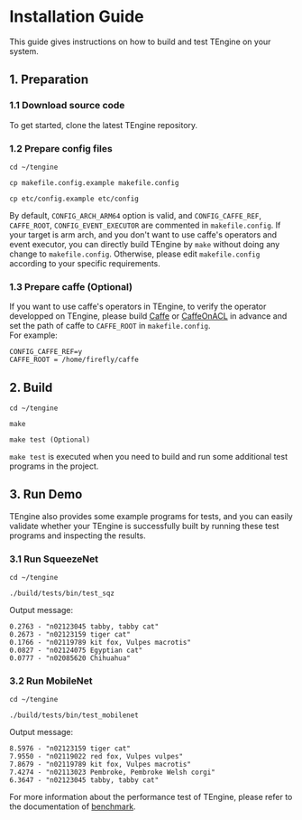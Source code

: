 # Installation Guide

This guide gives instructions on how to build and test TEngine on your system.

## 1. Preparation

### 1.1 Download source code

To get started, clone the latest TEngine repository. <br>

### 1.2 Prepare config files

	cd ~/tengine
	
	cp makefile.config.example makefile.config
	
	cp etc/config.example etc/config

By default, `CONFIG_ARCH_ARM64` option is valid, and `CONFIG_CAFFE_REF`, `CAFFE_ROOT`, `CONFIG_EVENT_EXECUTOR` are commented in `makefile.config`. If your target is arm arch, and you don't want to use caffe's operators and event executor, you can directly build TEngine by `make` without doing any change to `makefile.config`. Otherwise, please edit `makefile.config` according to your specific requirements.

### 1.3 Prepare caffe (Optional)

If you want to use caffe's operators in TEngine, to verify the operator developped on TEngine, please build [Caffe](https://github.com/BVLC/caffe) or [CaffeOnACL](https://github.com/OAID/CaffeOnACL) in advance and set the path of caffe to `CAFFE_ROOT` in `makefile.config`.<br>
For example:

	CONFIG_CAFFE_REF=y
	CAFFE_ROOT = /home/firefly/caffe

## 2. Build

	cd ~/tengine
	
	make
	
	make test (Optional)

`make test` is executed when you need to build and run some additional test programs in the project.

## 3. Run Demo

TEngine also provides some example programs for tests, and you can easily validate whether your TEngine is successfully built by running these test programs and inspecting the results.

### 3.1 Run SqueezeNet

	cd ~/tengine
	
	./build/tests/bin/test_sqz

Output message:

	0.2763 - "n02123045 tabby, tabby cat"
	0.2673 - "n02123159 tiger cat"
	0.1766 - "n02119789 kit fox, Vulpes macrotis"
	0.0827 - "n02124075 Egyptian cat"
	0.0777 - "n02085620 Chihuahua"

### 3.2 Run MobileNet

	cd ~/tengine
	
	./build/tests/bin/test_mobilenet

Output message:

	8.5976 - "n02123159 tiger cat"
	7.9550 - "n02119022 red fox, Vulpes vulpes"
	7.8679 - "n02119789 kit fox, Vulpes macrotis"
	7.4274 - "n02113023 Pembroke, Pembroke Welsh corgi"
	6.3647 - "n02123045 tabby, tabby cat"

For more information about the performance test of TEngine, please refer to the documentation of [benchmark](benchmark.md).
